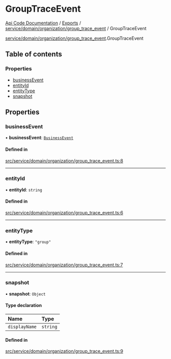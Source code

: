 # GroupTraceEvent
 
[Api Code Documentation](../README.md) / [Exports](../modules.md) / [service/domain/organization/group\_trace\_event](../modules/service_domain_organization_group_trace_event.md) / GroupTraceEvent

[service/domain/organization/group\_trace\_event](../modules/service_domain_organization_group_trace_event.md).GroupTraceEvent

## Table of contents

### Properties

- [businessEvent](service_domain_organization_group_trace_event.GroupTraceEvent.md#businessevent)
- [entityId](service_domain_organization_group_trace_event.GroupTraceEvent.md#entityid)
- [entityType](service_domain_organization_group_trace_event.GroupTraceEvent.md#entitytype)
- [snapshot](service_domain_organization_group_trace_event.GroupTraceEvent.md#snapshot)

## Properties

### businessEvent

• **businessEvent**: [`BusinessEvent`](../modules/service_domain_business_event.md#businessevent)

#### Defined in

[src/service/domain/organization/group_trace_event.ts:8](https://github.com/openkfw/TruBudget/blob/965031f/api/src/service/domain/organization/group_trace_event.ts#L8)

___

### entityId

• **entityId**: `string`

#### Defined in

[src/service/domain/organization/group_trace_event.ts:6](https://github.com/openkfw/TruBudget/blob/965031f/api/src/service/domain/organization/group_trace_event.ts#L6)

___

### entityType

• **entityType**: ``"group"``

#### Defined in

[src/service/domain/organization/group_trace_event.ts:7](https://github.com/openkfw/TruBudget/blob/965031f/api/src/service/domain/organization/group_trace_event.ts#L7)

___

### snapshot

• **snapshot**: `Object`

#### Type declaration

| Name | Type |
| :------ | :------ |
| `displayName` | `string` |

#### Defined in

[src/service/domain/organization/group_trace_event.ts:9](https://github.com/openkfw/TruBudget/blob/965031f/api/src/service/domain/organization/group_trace_event.ts#L9)
